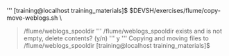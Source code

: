 '''
[training@localhost training_materials]$ $DEVSH/exercises/flume/copy-move-weblogs.sh \
> /flume/weblogs_spooldir
'''
/flume/weblogs_spooldir exists and is not empty, delete contents? (y/n)
'''
y
'''
Copying and moving files to /flume/weblogs_spooldir
[training@localhost training_materials]$ 
